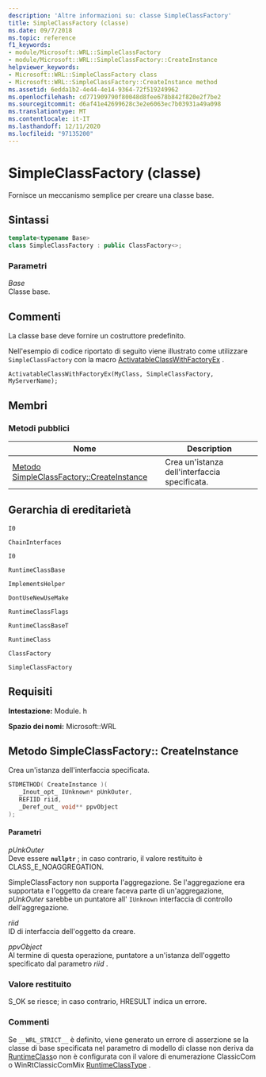 ```yaml
---
description: 'Altre informazioni su: classe SimpleClassFactory'
title: SimpleClassFactory (classe)
ms.date: 09/7/2018
ms.topic: reference
f1_keywords:
- module/Microsoft::WRL::SimpleClassFactory
- module/Microsoft::WRL::SimpleClassFactory::CreateInstance
helpviewer_keywords:
- Microsoft::WRL::SimpleClassFactory class
- Microsoft::WRL::SimpleClassFactory::CreateInstance method
ms.assetid: 6edda1b2-4e44-4e14-9364-72f519249962
ms.openlocfilehash: cd771909790f80048d8fee678b842f820e2f7be2
ms.sourcegitcommit: d6af41e42699628c3e2e6063ec7b03931a49a098
ms.translationtype: MT
ms.contentlocale: it-IT
ms.lasthandoff: 12/11/2020
ms.locfileid: "97135200"
---
```

# <a name="simpleclassfactory-class"></a>SimpleClassFactory (classe)

Fornisce un meccanismo semplice per creare una classe base.

## <a name="syntax"></a>Sintassi

```cpp
template<typename Base>
class SimpleClassFactory : public ClassFactory<>;
```

### <a name="parameters"></a>Parametri

*Base*<br/>
Classe base.

## <a name="remarks"></a>Commenti

La classe base deve fornire un costruttore predefinito.

Nell'esempio di codice riportato di seguito viene illustrato come utilizzare `SimpleClassFactory` con la macro [ActivatableClassWithFactoryEx](activatableclass-macros.md) .

`ActivatableClassWithFactoryEx(MyClass, SimpleClassFactory, MyServerName);`

## <a name="members"></a>Membri

### <a name="public-methods"></a>Metodi pubblici

|Nome|Description|
|----------|-----------------|
|[Metodo SimpleClassFactory::CreateInstance](#createinstance)|Crea un'istanza dell'interfaccia specificata.|

## <a name="inheritance-hierarchy"></a>Gerarchia di ereditarietà

`I0`

`ChainInterfaces`

`I0`

`RuntimeClassBase`

`ImplementsHelper`

`DontUseNewUseMake`

`RuntimeClassFlags`

`RuntimeClassBaseT`

`RuntimeClass`

`ClassFactory`

`SimpleClassFactory`

## <a name="requirements"></a>Requisiti

**Intestazione:** Module. h

**Spazio dei nomi:** Microsoft::WRL

## <a name="simpleclassfactorycreateinstance-method"></a><a name="createinstance"></a> Metodo SimpleClassFactory:: CreateInstance

Crea un'istanza dell'interfaccia specificata.

```cpp
STDMETHOD( CreateInstance )(
   _Inout_opt_ IUnknown* pUnkOuter,
   REFIID riid,
   _Deref_out_ void** ppvObject
);
```

#### <a name="parameters"></a>Parametri

*pUnkOuter*<br/>
Deve essere **`nullptr`** ; in caso contrario, il valore restituito è CLASS_E_NOAGGREGATION.

SimpleClassFactory non supporta l'aggregazione. Se l'aggregazione era supportata e l'oggetto da creare faceva parte di un'aggregazione, *pUnkOuter* sarebbe un puntatore all' `IUnknown` interfaccia di controllo dell'aggregazione.

*riid*<br/>
ID di interfaccia dell'oggetto da creare.

*ppvObject*<br/>
Al termine di questa operazione, puntatore a un'istanza dell'oggetto specificato dal parametro *riid* .

### <a name="return-value"></a>Valore restituito

S_OK se riesce; in caso contrario, HRESULT indica un errore.

### <a name="remarks"></a>Commenti

Se `__WRL_STRICT__` è definito, viene generato un errore di asserzione se la classe di base specificata nel parametro di modello di classe non deriva da [RuntimeClass](runtimeclass-class.md)o non è configurata con il valore di enumerazione ClassicCom o WinRtClassicComMix [RuntimeClassType](runtimeclasstype-enumeration.md) .
